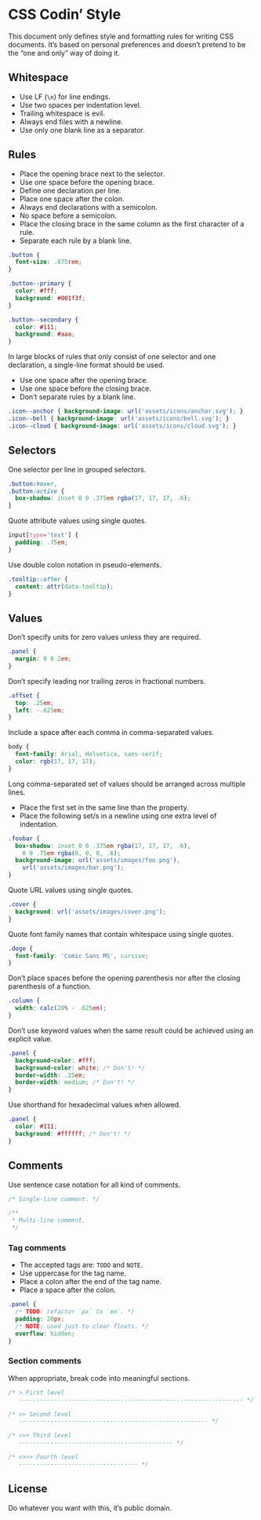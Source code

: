 # CSS Codin’ Style

This document only defines style and formatting rules for writing CSS documents.
It’s based on personal preferences and doesn’t pretend to be the “one and only”
way of doing it.

## Whitespace

+ Use LF (`\n`) for line endings.
+ Use two spaces per indentation level.
+ Trailing whitespace is evil.
+ Always end files with a newline.
+ Use only one blank line as a separator.

## Rules

+ Place the opening brace next to the selector.
+ Use one space before the opening brace.
+ Define one declaration per line.
+ Place one space after the colon.
+ Always end declarations with a semicolon.
+ No space before a semicolon.
+ Place the closing brace in the same column as the first character of a rule.
+ Separate each rule by a blank line.

```css
.button {
  font-size: .875rem;
}

.button--primary {
  color: #fff;
  background: #001f3f;
}

.button--secondary {
  color: #111;
  background: #aaa;
}
```

In large blocks of rules that only consist of one selector and one declaration,
a single-line format should be used.

+ Use one space after the opening brace.
+ Use one space before the closing brace.
+ Don’t separate rules by a blank line.

```css
.icon--anchor { background-image: url('assets/icons/anchor.svg'); }
.icon--bell { background-image: url('assets/icons/bell.svg'); }
.icon--cloud { background-image: url('assets/icons/cloud.svg'); }
```

## Selectors

One selector per line in grouped selectors.

```css
.button:hover,
.button:active {
  box-shadow: inset 0 0 .375em rgba(17, 17, 17, .6);
}
```

Quote attribute values using single quotes.

```css
input[type='text'] {
  padding: .75em;
}
```

Use double colon notation in pseudo-elements.

```css
.tooltip::after {
  content: attr(data-tooltip);
}
```

## Values

Don’t specify units for zero values unless they are required.

```css
.panel {
  margin: 0 0 2em;
}
```

Don’t specify leading nor trailing zeros in fractional numbers.

```css
.offset {
  top: .25em;
  left: -.625em;
}
```

Include a space after each comma in comma-separated values.

```css
body {
  font-family: Arial, Helvetica, sans-serif;
  color: rgb(17, 17, 17);
}
```

Long comma-separated set of values should be arranged across multiple lines.

+ Place the first set in the same line than the property.
+ Place the following set/s in a newline using one extra level of indentation.

```css
.foobar {
  box-shadow: inset 0 0 .375em rgba(17, 17, 17, .6),
    0 0 .75em rgba(0, 0, 0, .6);
  background-image: url('assets/images/foo.png'),
    url('assets/images/bar.png');
}
```

Quote URL values using single quotes.

```css
.cover {
  background: url('assets/images/cover.png');
}
```

Quote font family names that contain whitespace using single quotes.

```css
.doge {
  font-family: 'Comic Sans MS', cursive;
}
```

Don’t place spaces before the opening parenthesis nor after the closing
parenthesis of a function.

```css
.column {
  width: calc(20% - .625em);
}
```

Don’t use keyword values when the same result could be achieved using
an explicit value.

```css
.panel {
  background-color: #fff;
  background-color: white; /* Don't! */
  border-width: .25em;
  border-width: medium; /* Don't! */
}
```

Use shorthand for hexadecimal values when allowed.

```css
.panel {
  color: #111;
  background: #ffffff; /* Don't! */
}
```

## Comments

Use sentence case notation for all kind of comments.

```css
/* Single-line comment. */

/**
 * Multi-line comment.
 */
```

### Tag comments

+ The accepted tags are: `TODO` and `NOTE`.
+ Use uppercase for the tag name.
+ Place a colon after the end of the tag name.
+ Place a space after the colon.

```css
.panel {
  /* TODO: refactor `px` to `em`. */
  padding: 20px;
  /* NOTE: used just to clear floats. */
  overflow: hidden;
}
```

### Section comments

When appropriate, break code into meaningful sections.

```css
/* > First level
   ---------------------------------------------------------------- */

/* >> Second level
   ------------------------------------------------------ */

/* >>> Third level
   -------------------------------------------- */

/* >>>> Fourth level
   ---------------------------------- */
```

## License

Do whatever you want with this, it’s public domain.
